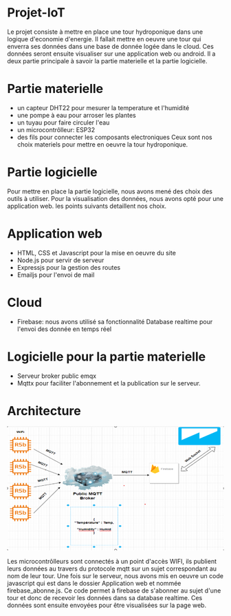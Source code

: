 
# Projet-IoT

Le projet consiste à mettre en place une tour hydroponique dans une logique d'economie d'energie. Il fallait mettre en oeuvre une tour qui enverra ses données dans une base de donnée logée dans le cloud.
Ces données seront ensuite visualiser sur une application web ou android.
Il a deux partie principale à savoir la partie materielle et la partie logicielle.

# Partie materielle
  - un capteur DHT22 pour mesurer la temperature et l'humidité
  - une pompe à eau pour arroser les plantes
  - un tuyau pour faire circuler l'eau
  - un microcontrôlleur: ESP32
  - des fils pour connecter les composants electroniques
Ceux sont nos choix materiels pour mettre en oeuvre la tour hydroponique.

# Partie logicielle

Pour mettre en place la partie logicielle, nous avons mené des choix des outils à utiliser.
Pour la visualisation des données, nous avons opté pour une application web. les points suivants detaillent nos choix.

   # Application web

   - HTML, CSS et Javascript pour la mise en oeuvre du site
   - Node.js pour servir de serveur
   - Expressjs pour la gestion des routes
   - Emailjs pour l'envoi de mail

   # Cloud

   - Firebase: nous avons utilisé sa fonctionnalité Database realtime pour l'envoi des donnée en temps réel

   # Logicielle pour la partie materielle

   - Serveur broker public emqx
   - Mqttx pour faciliter l'abonnement et la publication sur le serveur.

# Architecture
![Alt text](Architecture/architecture.png)

Les microcontrôlleurs sont connectés à un point d'accès WIFI, ils publient leurs données au travers du protocole mqtt sur un sujet correspondant au nom de leur tour.
Une fois sur le serveur, nous avons mis en oeuvre un code javascript qui est dans le dossier Application web et nommée firebase_abonne.js. Ce code permet à firebase de s'abonner au sujet d'une tour et donc de recevoir les données dans 
sa database realtime. Ces données sont ensuite envoyées pour être visualisées sur la page web.



